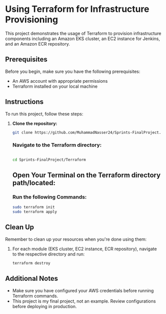 # Using Terraform for Infrastructure Provisioning

This project demonstrates the usage of Terraform to provision infrastructure components including an Amazon EKS cluster, an EC2 instance for Jenkins, and an Amazon ECR repository.

## Prerequisites

Before you begin, make sure you have the following prerequisites:

- An AWS account with appropriate permissions
- Terraform installed on your local machine

## Instructions

To run this project, follow these steps:

1. **Clone the repository:**

   ```sh
   git clone https://github.com/MuhammadNasser24/Sprints-FinalProject.git
   ```

   ### Navigate to the Terraform directory:
   ```sh

   cd Sprints-FinalProject/Terraform
   ```

   ## Open Your Terminal on the Terraform directory path/located:

   ### Run the following Commands:

   ```sh
   sudo terraform init
   sudo terraform apply
   ```

## Clean Up

Remember to clean up your resources when you're done using them:

1. For each module (EKS cluster, EC2 instance, ECR repository), navigate to the respective directory and run:

   ```sh
   terraform destroy
   ```

## Additional Notes

- Make sure you have configured your AWS credentials before running Terraform commands.
- This project is my final project, not an example. Review configurations before deploying in production.
